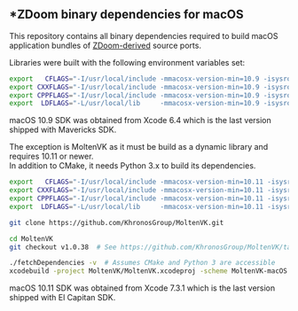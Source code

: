 ## *ZDoom binary dependencies for macOS

This repository contains all binary dependencies required to build macOS application bundles of [ZDoom-derived](https://zdoom.org) source ports.

Libraries were built with the following environment variables set:
```sh
export   CFLAGS="-I/usr/local/include -mmacosx-version-min=10.9 -isysroot MacOSX10.9.sdk"
export CXXFLAGS="-I/usr/local/include -mmacosx-version-min=10.9 -isysroot MacOSX10.9.sdk"
export CPPFLAGS="-I/usr/local/include -mmacosx-version-min=10.9 -isysroot MacOSX10.9.sdk"
export  LDFLAGS="-L/usr/local/lib     -mmacosx-version-min=10.9 -isysroot MacOSX10.9.sdk"
```
macOS 10.9 SDK was obtained from Xcode 6.4 which is the last version shipped with Mavericks SDK.

The exception is MoltenVK as it must be build as a dynamic library and requires 10.11 or newer.  
In addition to CMake, it needs Python 3.x to build its dependencies.
```sh
export   CFLAGS="-I/usr/local/include -mmacosx-version-min=10.11 -isysroot MacOSX10.11.sdk"
export CXXFLAGS="-I/usr/local/include -mmacosx-version-min=10.11 -isysroot MacOSX10.11.sdk"
export CPPFLAGS="-I/usr/local/include -mmacosx-version-min=10.11 -isysroot MacOSX10.11.sdk"
export  LDFLAGS="-L/usr/local/lib     -mmacosx-version-min=10.11 -isysroot MacOSX10.11.sdk"

git clone https://github.com/KhronosGroup/MoltenVK.git

cd MoltenVK
git checkout v1.0.38  # See https://github.com/KhronosGroup/MoltenVK/tags

./fetchDependencies -v  # Assumes CMake and Python 3 are accessible
xcodebuild -project MoltenVK/MoltenVK.xcodeproj -scheme MoltenVK-macOS
```
macOS 10.11 SDK was obtained from Xcode 7.3.1 which is the last version shipped with El Capitan SDK.
